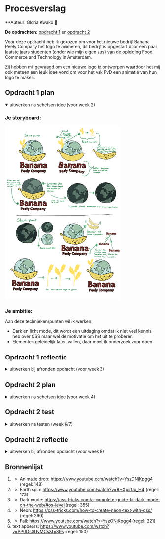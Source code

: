 # Procesverslag
**Auteur: 
Gloria Kwako 👾

**De opdrachten:** [opdracht 1](opdracht1/index.html) en [opdracht 2](opdracht2/index.html)

Voor deze opdracht heb ik gekozen om voor het nieuwe bedrijf Banana Peely Company het logo te animeren, dit bedrijf is opgestart door een paar laatste jaars studenten (onder wie mijn eigen zus) van de opleiding Food Commerce and Technology in Amsterdam.

Zij hebben mij gevraagd om een nieuwe logo te ontwerpen waardoor het mij ook meteen een leuk idee vond om voor het vak FvD een animatie van hun logo te maken. 


## Opdracht 1 plan

<details open>
  <summary>uitwerken na schetsen idee (voor week 2)</summary>


  ### Je storyboard:
  <img src="readme-images/schets.png" width="375px" alt="storyboard voor opdracht 1">


  ### Je ambitie: 
  Aan deze technieken/punten wil ik werken:
  - Dark en licht mode, dit wordt een uitdaging omdat ik niet veel kennis heb over CSS maar wel de motivatie om het uit te proberen.
  - Elementen geleidelijk laten vallen, daar moet ik onderzoek voor doen.
 
</details>



## Opdracht 1 reflectie

<details>
  <summary>uitwerken bij afronden opdracht (voor week 3)</summary>


  ### Je uitkomst - karakteristiek screenshot(s):
  <img src="readme-images/darkmode.png" width="375px" alt="uitomst opdracht 1">
    <img src="readme-images/lightmode.png" width="375px" alt="uitomst opdracht 1">


  ### Dit ging goed/Heb ik geleerd: 
  Bij de darkmode is het mij gelukt om een leuke schaduw toe te voegen bij de letters en natuurlijk de dark mode zelf.

  Hier zie je als je computer dark mode aan heeft staan dat de layout helemaal veranderd is naar dark: 
  <img src="readme-images/darkmode.png" width="375px" alt="uitomst opdracht 1">

  En bij de light mode is alles juist lichter: 
  <img src="readme-images/lightmode.png" width="375px" alt="uitomst opdracht 1">

  Dit zijn de animaties die ik heb toegevoegd:
    <img src="readme-images/1:3.png" width="375px" alt="uitomst opdracht 1">
    <img src="readme-images/2:3.png" width="375px" alt="uitomst opdracht 1">
    <img src="readme-images/3:3.png" width="375px" alt="uitomst opdracht 1">
    <img src="readme-images/12.png" width="375px" alt="uitomst opdracht 1">
    <img src="readme-images/22.png" width="375px" alt="uitomst opdracht 1">
    

  ### Dit was lastig/Is niet gelukt:
  Het is mij helaas niet gelukt om de planten toe te voegen die bij de logo hoort, ook heb ik niet veel tijd kunnen besteden aan de light mode omdat ik erg gefocussed was op de darkmode "wat super toff was!"

  <img src="readme-images/lightmode.png" width="375px" alt="uitomst opdracht 1">
</details>



## Opdracht 2 plan

<details>
  <summary>uitwerken na schetsen idee (voor week 4)</summary>


  ### Je ontwerp:
  <img src="readme-images/schets2.png" width="375px" alt="ontwerp opdracht 2">

   ### Tips:
   Aan de hand van deze tips, ga ik mijn ontwerp aanpassen en goed over nadenken welke elementen ik mee ga nemen.
  <img src="readme-images/tips.png" width="375px" alt="ontwerp opdracht 2">



  ### Je ambitie: 
  Aan deze technieken/punten wil ik werken:
  - Alles responsief maken
  - Met verschillende bedieningen werken
  - Animaties
  - ...
</details>



## Opdracht 2 test

<details>
  <summary>uitwerken na testen (week 6/7)</summary>

  Neem minimaal 5 bevindingen op:

  - De playlist naar de empty state slepen gaat wel goed, alleen wanneer je een andere playlist wil slepen gaat het niet. 

  - Het lukt niet om met de zoekbalk om naar playlists te zoeken.

  - Wanneer je naar beneden scrolt zie je de favourite niet meer, misschien beter dit sticky te maken. 

  - Wanneer je een playlist niet meer wil, zie je geen mogelijkheid om die te verwijderen. 

  - Hoe zal de full screen uit zien? hetzlefde als small screen?



  



  ### Bevinding 1:
  Omschrijving van wat er nog niet orde was (tekst en afbeeding(en)).

  #### oplossing:
  Beschrijving hoe je het hebt hebt opgelost of als het niet gelukt is hoe je het zou oplossen (tekst en afbeeding(en)).



  ### Bevinding 2:
  Omschrijving van wat er nog niet orde was (tekst en afbeeding(en)).

  #### oplossing:
  Beschrijving hoe je het hebt hebt opgelost of als het niet gelukt is hoe je het zou oplossen (tekst en afbeeding(en)).



  ### Bevinding 3:
  ...
</details>



## Opdracht 2 reflectie

<details>
  <summary>uitwerken bij afronden opdracht (voor week 8)</summary>

  ### Je uitkomst - karakteristiek screenshot(s):
  <img src="readme-images/dummy-plaatje.svg" width="375px" alt="uitkomst opdracht 2">


  ### Dit ging goed/Heb ik geleerd: 
  Korte omschrijving met plaatje(s)

  <img src="readme-images/dummy-plaatje.svg" width="375px" alt="top">


  ### Dit was lastig/Is niet gelukt:
  Korte omschrijving met plaatje(s)

  <img src="readme-images/dummy-plaatje.svg" width="375px" alt="bummer">
</details>



## Bronnenlijst
  1. - Animatie drop: https://www.youtube.com/watch?v=YszONjKpgg4 (regel: 148)
  2. - Earth spin: https://www.youtube.com/watch?v=9HXpirUu_H4 (regel: 173)
  3. - Dark mode: https://css-tricks.com/a-complete-guide-to-dark-mode-on-the-web/#os-level (regel: 355)
  4. - Neon: https://css-tricks.com/how-to-create-neon-text-with-css/ (regel: 260)
  5. - Fall: https://www.youtube.com/watch?v=YszONjKpgg4 (regel: 221)
  6. text appears: https://www.youtube.com/watch?v=PP0Os0UvMCs&t=89s (regel: 150)